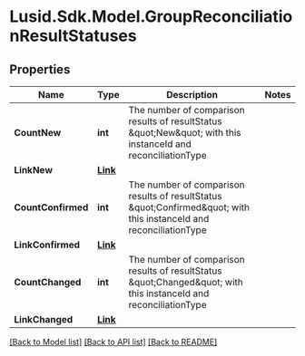 # Lusid.Sdk.Model.GroupReconciliationResultStatuses

## Properties

Name | Type | Description | Notes
------------ | ------------- | ------------- | -------------
**CountNew** | **int** | The number of comparison results of resultStatus \&quot;New\&quot; with this instanceId and reconciliationType | 
**LinkNew** | [**Link**](Link.md) |  | 
**CountConfirmed** | **int** | The number of comparison results of resultStatus \&quot;Confirmed\&quot; with this instanceId and reconciliationType | 
**LinkConfirmed** | [**Link**](Link.md) |  | 
**CountChanged** | **int** | The number of comparison results of resultStatus \&quot;Changed\&quot; with this instanceId and reconciliationType | 
**LinkChanged** | [**Link**](Link.md) |  | 

[[Back to Model list]](../README.md#documentation-for-models) [[Back to API list]](../README.md#documentation-for-api-endpoints) [[Back to README]](../README.md)

